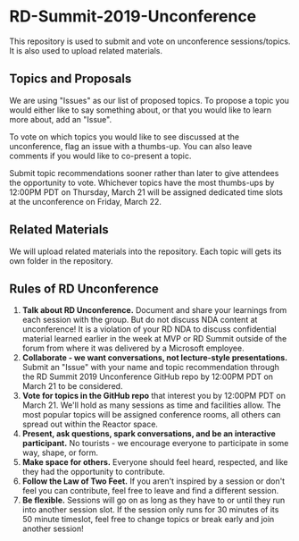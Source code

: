 # RD-Summit-2019-Unconference
This repository is used to submit and vote on unconference sessions/topics. It is also used to upload related materials.

## Topics and Proposals

We are using "Issues" as our list of proposed topics. To propose a topic you would either like to say something about, or that you would like to learn more about, add an "Issue". 

To vote on which topics you would like to see discussed at the unconference, flag an issue with a thumbs-up. You can also leave comments if you would like to co-present a topic.

Submit topic recommendations sooner rather than later to give attendees the opportunity to vote. Whichever topics have the most thumbs-ups by 12:00PM PDT on Thursday, March 21 will be assigned dedicated time slots at the unconference on Friday, March 22. 

## Related Materials

We will upload related materials into the repository. Each topic will gets its own folder in the repository.

## Rules of RD Unconference

1.  **Talk about RD Unconference.** Document and share your learnings from each session with the group. But do not discuss NDA content at unconference! It is a violation of your RD NDA to discuss confidential material learned earlier in the week at MVP or RD Summit outside of the forum from where it was delivered by a Microsoft employee. 
2.  **Collaborate - we want conversations, not lecture-style presentations.** Submit an "Issue" with your name and topic recommendation through the RD Summit 2019 Unconference GitHub repo by 12:00PM PDT on March 21 to be considered.  
3.  **Vote for topics in the GitHub repo** that interest you by 12:00PM PDT on March 21. We'll hold as many sessions as time and facilities allow. The most popular topics will be assigned conference rooms, all others can spread out within the Reactor space.
4.  **Present, ask questions, spark conversations, and be an interactive participant.** No tourists - we encourage everyone to participate in some way, shape, or form. 
5.  **Make space for others.** Everyone should feel heard, respected, and like they had the opportunity to contribute.
6. **Follow the Law of Two Feet.** If you aren't inspired by a session or don't feel you can contribute, feel free to leave and find a different session. 
7.  **Be flexible.** Sessions will go on as long as they have to or until they run into another session slot. If the session only runs for 30 minutes of its 50 minute timeslot, feel free to change topics or break early and join another session! 
